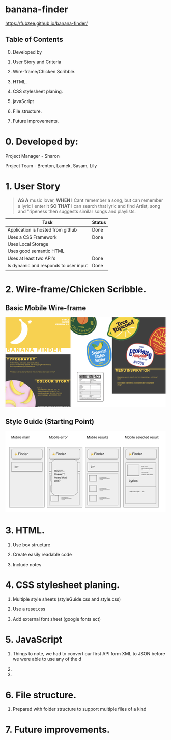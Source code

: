 
# banana-finder

  https://fubzee.github.io/banana-finder/

## Table of Contents

  

0. Developed by

1. User Story and Criteria

2. Wire-frame/Chicken Scribble.

3. HTML.

4. CSS stylesheet planing.

5. javaScript

6. File structure.

7. Future improvements.

  

# 0. Developed by:

Project Manager - Sharon

Project Team - Brenton, Lamek, Sasam, Lily

  




  

# 1. User Story


> **AS A** music lover,
> **WHEN I** Cant remember a song, but can remember a lyric I enter it
> **SO THAT** I can search that lyric and find Artist, song and "ripeness then suggests similar songs and playlists.

  

| Task | Status |
|--|--|
| Application is hosted from github | Done |
| Uses a CSS Framework | Done |
| Uses Local Storage | |
| Uses good semantic HTML | |
| Uses at least two API's| Done |
| Is dynamic and responds to user input | Done |
|||



# 2. Wire-frame/Chicken Scribble.

## Basic Mobile Wire-frame
![wire-frame](./assets/images/inital_wireframe.png)

## Style Guide (Starting Point)
![chicken](./assets/images/chicken.png)

  
  

# 3. HTML.

  

1. Use box structure

2. Create easily readable code

3. Include notes

  

# 4. CSS stylesheet planing.

  

1. Multiple style sheets (styleGuide.css and style.css)

2. Use a reset.css

3. Add external font sheet (google fonts ect)



# 5. JavaScript

1. Things to note, we had to convert our first API form XML to JSON before we were able to use any of the d

2. 

3. 



# 6. File structure.

1. Prepared with folder structure to support multiple files of a kind

# 7. Future improvements.
